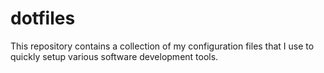 # dotfiles

This repository contains a collection of my configuration files that I use to quickly setup various software development tools.
